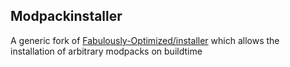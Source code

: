 ## Modpackinstaller

A generic fork of [Fabulously-Optimized/installer](https://github.com/Fabulously-Optimized/installer) which allows the installation of arbitrary modpacks on buildtime
